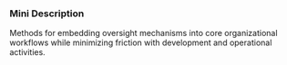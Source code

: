 ### Mini Description

Methods for embedding oversight mechanisms into core organizational workflows while minimizing friction with development and operational activities.
